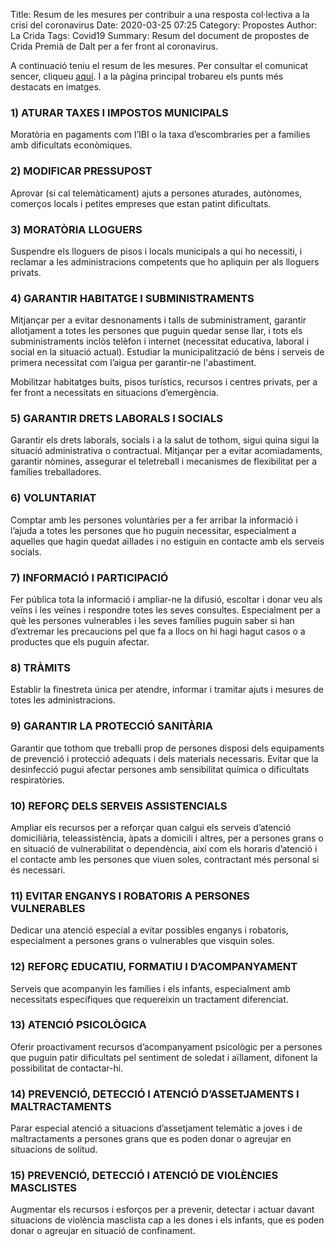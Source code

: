 Title: Resum de les mesures per contribuir a una resposta col·lectiva a la crisi del coronavirus
Date: 2020-03-25 07:25
Category: Propostes
Author: La Crida
Tags: Covid19
Summary: Resum del document de propostes de Crida Premià de Dalt per a fer front al coronavirus.

A continuació teniu el resum de les mesures. Per consultar el comunicat sencer, cliqueu [aquí](/crida-premia-de-dalt-proposa-mesures-per-contribuir-a-una-resposta-collectiva-a-la-crisi-del-coronavirus-que-no-deixi-ningu-enrere.html). I a la pàgina principal trobareu els punts més destacats en imatges.

### 1) ATURAR TAXES I IMPOSTOS MUNICIPALS

Moratòria en pagaments com l’IBI o la taxa d’escombraries per a famílies amb dificultats econòmiques.

### 2) MODIFICAR PRESSUPOST

Aprovar (si cal telemàticament) ajuts a persones aturades, autònomes, comerços locals i petites empreses que estan patint dificultats.

### 3) MORATÒRIA LLOGUERS

Suspendre els lloguers de pisos i locals municipals a qui ho necessiti, i reclamar a les administracions competents que ho apliquin per als lloguers privats.

### 4) GARANTIR HABITATGE I SUBMINISTRAMENTS

Mitjançar per a evitar desnonaments i talls de subministrament, garantir allotjament a totes les persones que puguin quedar sense llar, i tots els subministraments inclòs telèfon i internet (necessitat educativa, laboral i social en la situació actual). Estudiar la municipalització de béns i serveis de primera necessitat com l’aigua per garantir-ne l'abastiment.

Mobilitzar habitatges buits, pisos turístics, recursos i centres privats, per a fer front a necessitats en situacions d’emergència.

### 5) GARANTIR DRETS LABORALS I SOCIALS

Garantir els drets laborals, socials i a la salut de tothom, sigui quina sigui la situació administrativa o contractual. Mitjançar per a evitar acomiadaments, garantir nòmines, assegurar el teletreball i mecanismes de flexibilitat per a famílies treballadores.

### 6) VOLUNTARIAT

Comptar amb les persones voluntàries per a fer arribar la informació i l’ajuda a totes les persones que ho puguin necessitar, especialment a aquelles que hagin quedat aïllades i no estiguin en contacte amb els serveis socials.

### 7) INFORMACIÓ I PARTICIPACIÓ

Fer pública tota la informació i ampliar-ne la difusió, escoltar i donar veu als veïns i les veïnes i respondre totes les seves consultes. Especialment per a què les persones vulnerables i les seves famílies puguin saber si han d’extremar les precaucions pel que fa a llocs on hi hagi hagut casos o a productes que els puguin afectar.

### 8) TRÀMITS

Establir la finestreta única per atendre, informar i tramitar ajuts i mesures de totes les administracions.

### 9) GARANTIR LA PROTECCIÓ SANITÀRIA

Garantir que tothom que treballi prop de persones disposi dels equipaments de prevenció i protecció adequats i dels materials necessaris. Evitar que la desinfecció pugui afectar persones amb sensibilitat química o dificultats respiratòries.

### 10) REFORÇ DELS SERVEIS ASSISTENCIALS

Ampliar els recursos per a reforçar quan calgui els serveis d’atenció domiciliària, teleassistència, àpats a domicili i altres, per a persones grans o en situació de vulnerabilitat o dependència, així com els horaris d’atenció i el contacte amb les persones que viuen soles, contractant més personal si és necessari.

### 11) EVITAR ENGANYS I ROBATORIS A PERSONES VULNERABLES

Dedicar una atenció especial a evitar possibles enganys i robatoris, especialment a persones grans o vulnerables que visquin soles.

### 12) REFORÇ EDUCATIU, FORMATIU I D’ACOMPANYAMENT

Serveis que acompanyin les famílies i els infants, especialment amb necessitats específiques que requereixin un tractament diferenciat.

### 13) ATENCIÓ PSICOLÒGICA

Oferir proactivament recursos d’acompanyament psicològic per a persones que puguin patir dificultats pel sentiment de soledat i aïllament, difonent la possibilitat de contactar-hi.

### 14) PREVENCIÓ, DETECCIÓ I ATENCIÓ D’ASSETJAMENTS I MALTRACTAMENTS

Parar especial atenció a situacions d’assetjament telemàtic a joves i de maltractaments a persones grans que es poden donar o agreujar en situacions de solitud.

### 15) PREVENCIÓ, DETECCIÓ I ATENCIÓ DE VIOLÈNCIES MASCLISTES

Augmentar els recursos i esforços per a prevenir, detectar i actuar davant situacions de violència masclista cap a les dones i els infants, que es poden donar o agreujar en situació de confinament.